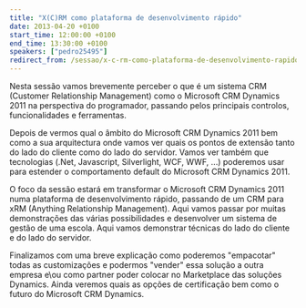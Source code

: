 ```yaml
---
title: "X(C)RM como plataforma de desenvolvimento rápido"
date: 2013-04-20 +0100
start_time: 12:00:00 +0100
end_time: 13:30:00 +0100
speakers: ["pedro25495"]
redirect_from: /sessao/x-c-rm-como-plataforma-de-desenvolvimento-rapido/
---
```

Nesta sessão vamos brevemente perceber o que é um sistema CRM (Customer Relationship Management) como o Microsoft CRM Dynamics 2011 na perspectiva do programador, passando pelos principais controlos, funcionalidades e ferramentas.

Depois de vermos qual o âmbito do Microsoft CRM Dynamics 2011 bem como a sua arquitectura onde vamos ver quais os pontos de extensão tanto do lado do cliente como do lado do servidor. Vamos ver também que tecnologias (.Net, Javascript, Silverlight, WCF, WWF, ...) poderemos usar para estender o comportamento default do Microsoft CRM Dynamics 2011.

O foco da sessão estará em transformar o Microsoft CRM Dynamics 2011 numa plataforma de desenvolvimento rápido, passando de um CRM para xRM (Anything Relationship Management). Aqui vamos passar por muitas demonstrações das várias possibilidades e desenvolver um sistema de gestão de uma escola. Aqui vamos demonstrar técnicas do lado do cliente e do lado do servidor.

Finalizamos com uma breve explicação como poderemos "empacotar" todas as customizações e podermos "vender" essa solução a outra empresa e\ou como partner poder colocar no Marketplace das soluções Dynamics. Ainda veremos quais as opções de certificação bem como o futuro do Microsoft CRM Dynamics.

